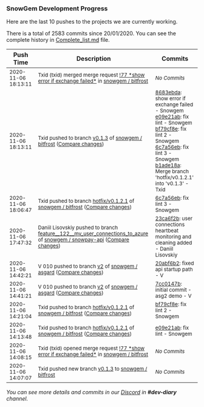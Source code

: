 
### SnowGem Development Progress

Here are the last 10 pushes to the projects we are currently working.

There is a total of 2583 commits since 20/01/2020. You can see the complete history in
 [Complete_list.md](Complete_list.md) file.

| Push Time | Description | Commits |
| --- | --- | --- |
| <sub>2020-11-06 18:13:11</sub> | <sub>Txid (txid) merged merge request [\!77 \*show error if exchange failed\*](https://gitlab.com/snowgem/bitfrost/-/merge_requests/77) in [snowgem / bitfrost](https://gitlab.com/snowgem/bitfrost)</sub> | <sub>_No Commits_</sub> |
| <sub>2020-11-06 18:13:11</sub> | <sub>Txid pushed to branch [v0\.1\.3](https://gitlab.com/snowgem/bitfrost/commits/v0.1.3) of [snowgem / bitfrost](https://gitlab.com/snowgem/bitfrost) ([Compare changes](https://gitlab.com/snowgem/bitfrost/compare/9a29d363071364af91dd6ce4d49672fc5b83cfcb...b1ade18a931eacbe8b49425ccf5486a8766ef9c5))</sub> | <sub>[8683ebda](https://gitlab.com/snowgem/bitfrost/-/commit/8683ebda19fea95f408acf2ef2cecd097076e13e): show error if exchange failed - Snowgem<br>[e09e21ab](https://gitlab.com/snowgem/bitfrost/-/commit/e09e21abbfac0118b70ebdd81f34476be88d36f4): fix lint - Snowgem<br>[bf79cf8e](https://gitlab.com/snowgem/bitfrost/-/commit/bf79cf8e7f8aede9796f2ff80856d905e2fcc1b4): fix lint 2 - Snowgem<br>[6c7a56eb](https://gitlab.com/snowgem/bitfrost/-/commit/6c7a56eb654c38610e751b66ded8d32a59d1d7d8): fix lint 3 - Snowgem<br>[b1ade18a](https://gitlab.com/snowgem/bitfrost/-/commit/b1ade18a931eacbe8b49425ccf5486a8766ef9c5): Merge branch 'hotfix/v0.1.2.1' into 'v0.1.3' - Txid</sub> |
| <sub>2020-11-06 18:06:47</sub> | <sub>Txid pushed to branch [hotfix/v0\.1\.2\.1](https://gitlab.com/snowgem/bitfrost/commits/hotfix/v0.1.2.1) of [snowgem / bitfrost](https://gitlab.com/snowgem/bitfrost) ([Compare changes](https://gitlab.com/snowgem/bitfrost/compare/bf79cf8e7f8aede9796f2ff80856d905e2fcc1b4...6c7a56eb654c38610e751b66ded8d32a59d1d7d8))</sub> | <sub>[6c7a56eb](https://gitlab.com/snowgem/bitfrost/-/commit/6c7a56eb654c38610e751b66ded8d32a59d1d7d8): fix lint 3 - Snowgem</sub> |
| <sub>2020-11-06 17:47:32</sub> | <sub>Daniil Lisovskiy pushed to branch [feature\_\_122\_\_mv\_user\_connections\_to\_azure](https://gitlab.com/snowgem/snowpay-api/commits/feature__122__mv_user_connections_to_azure) of [snowgem / snowpay\-api](https://gitlab.com/snowgem/snowpay-api) ([Compare changes](https://gitlab.com/snowgem/snowpay-api/compare/cb624225b80a9f0023e5f5e849b4bf10965f0aa4...23ca6f2b5932471fd4da8c96dabfb25af88871aa))</sub> | <sub>[23ca6f2b](https://gitlab.com/snowgem/snowpay-api/-/commit/23ca6f2b5932471fd4da8c96dabfb25af88871aa): user connections heartbeat monitoring and cleaning added - Daniil Lisovskiy</sub> |
| <sub>2020-11-06 14:42:21</sub> | <sub>V 010 pushed to branch [v2](https://gitlab.com/snowgem/asgard/commits/v2) of [snowgem / asgard](https://gitlab.com/snowgem/asgard) ([Compare changes](https://gitlab.com/snowgem/asgard/compare/7cc0147bb4d40d91406f05b6b0b07e0e4da5624c...20abf6b276999dcc728e2a3f71021f81d7af3019))</sub> | <sub>[20abf6b2](https://gitlab.com/snowgem/asgard/-/commit/20abf6b276999dcc728e2a3f71021f81d7af3019): fixed api startup path - V</sub> |
| <sub>2020-11-06 14:41:21</sub> | <sub>V 010 pushed to branch [v2](https://gitlab.com/snowgem/asgard/commits/v2) of [snowgem / asgard](https://gitlab.com/snowgem/asgard) ([Compare changes](https://gitlab.com/snowgem/asgard/compare/7b51fe09493d22035b6879cba211fd96e0ad1d99...7cc0147bb4d40d91406f05b6b0b07e0e4da5624c))</sub> | <sub>[7cc0147b](https://gitlab.com/snowgem/asgard/-/commit/7cc0147bb4d40d91406f05b6b0b07e0e4da5624c): initial commit - asg2 demo - V</sub> |
| <sub>2020-11-06 14:21:04</sub> | <sub>Txid pushed to branch [hotfix/v0\.1\.2\.1](https://gitlab.com/snowgem/bitfrost/commits/hotfix/v0.1.2.1) of [snowgem / bitfrost](https://gitlab.com/snowgem/bitfrost) ([Compare changes](https://gitlab.com/snowgem/bitfrost/compare/e09e21abbfac0118b70ebdd81f34476be88d36f4...bf79cf8e7f8aede9796f2ff80856d905e2fcc1b4))</sub> | <sub>[bf79cf8e](https://gitlab.com/snowgem/bitfrost/-/commit/bf79cf8e7f8aede9796f2ff80856d905e2fcc1b4): fix lint 2 - Snowgem</sub> |
| <sub>2020-11-06 14:13:48</sub> | <sub>Txid pushed to branch [hotfix/v0\.1\.2\.1](https://gitlab.com/snowgem/bitfrost/commits/hotfix/v0.1.2.1) of [snowgem / bitfrost](https://gitlab.com/snowgem/bitfrost) ([Compare changes](https://gitlab.com/snowgem/bitfrost/compare/8683ebda19fea95f408acf2ef2cecd097076e13e...e09e21abbfac0118b70ebdd81f34476be88d36f4))</sub> | <sub>[e09e21ab](https://gitlab.com/snowgem/bitfrost/-/commit/e09e21abbfac0118b70ebdd81f34476be88d36f4): fix lint - Snowgem</sub> |
| <sub>2020-11-06 14:08:15</sub> | <sub>Txid (txid) opened merge request [\!77 \*show error if exchange failed\*](https://gitlab.com/snowgem/bitfrost/-/merge_requests/77) in [snowgem / bitfrost](https://gitlab.com/snowgem/bitfrost)</sub> | <sub>_No Commits_</sub> |
| <sub>2020-11-06 14:07:07</sub> | <sub>Txid pushed new branch [v0\.1\.3](https://gitlab.com/snowgem/bitfrost/commits/v0.1.3) to [snowgem / bitfrost](https://gitlab.com/snowgem/bitfrost)</sub> | <sub>_No Commits_</sub> |

_You can see more details and commits in our [Discord](https://discord.gg/zumGnbg) in **#dev-diary** channel._
